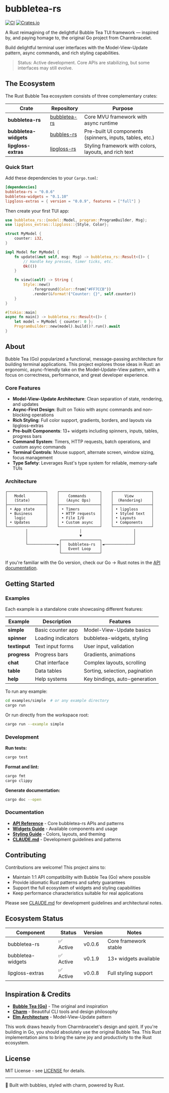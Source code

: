 # bubbletea-rs

[![CI](https://github.com/whit3rabbit/bubbletea-rs/actions/workflows/ci.yml/badge.svg)](https://github.com/whit3rabbit/bubbletea-rs/actions/workflows/ci.yml)
[![Crates.io](https://img.shields.io/crates/v/bubbletea-rs.svg)](https://crates.io/crates/bubbletea-rs)

A Rust reimagining of the delightful Bubble Tea TUI framework — inspired by, and paying homage to, the original Go project from Charmbracelet.

Build delightful terminal user interfaces with the Model-View-Update pattern, async commands, and rich styling capabilities.

> Status: Active development. Core APIs are stabilizing, but some interfaces may still evolve.

## The Ecosystem

The Rust Bubble Tea ecosystem consists of three complementary crates:

| Crate | Repository | Purpose |
|-------|------------|---------|
| **bubbletea-rs** | [bubbletea-rs](https://github.com/whit3rabbit/bubbletea-rs) | Core MVU framework with async runtime |
| **bubbletea-widgets** | [bubbles-rs](https://github.com/whit3rabbit/bubbles-rs) | Pre-built UI components (spinners, inputs, tables, etc.) |
| **lipgloss-extras** | [lipgloss-rs](https://github.com/whit3rabbit/lipgloss-rs) | Styling framework with colors, layouts, and rich text |

### Quick Start

Add these dependencies to your `Cargo.toml`:

```toml
[dependencies]
bubbletea-rs = "0.0.6"
bubbletea-widgets = "0.1.10" 
lipgloss-extras = { version = "0.0.9", features = ["full"] }
```

Then create your first TUI app:

```rust
use bubbletea_rs::{model::Model, program::ProgramBuilder, Msg};
use lipgloss_extras::lipgloss::{Style, Color};

struct MyModel {
    counter: i32,
}

impl Model for MyModel {
    fn update(&mut self, msg: Msg) -> bubbletea_rs::Result<()> {
        // Handle key presses, timer ticks, etc.
        Ok(())
    }

    fn view(&self) -> String {
        Style::new()
            .foreground(Color::from("#FF7CCB"))
            .render(&format!("Counter: {}", self.counter))
    }
}

#[tokio::main]
async fn main() -> bubbletea_rs::Result<()> {
    let model = MyModel { counter: 0 };
    ProgramBuilder::new(model).build()?.run().await
}
```

## About

Bubble Tea (Go) popularized a functional, message-passing architecture for building terminal applications. This project explores those ideas in Rust: an ergonomic, async-friendly take on the Model–Update–View pattern, with a focus on correctness, performance, and great developer experience.

### Core Features

- **Model-View-Update Architecture**: Clean separation of state, rendering, and updates
- **Async-First Design**: Built on Tokio with async commands and non-blocking operations  
- **Rich Styling**: Full color support, gradients, borders, and layouts via lipgloss-extras
- **Pre-built Components**: 13+ widgets including spinners, inputs, tables, progress bars
- **Command System**: Timers, HTTP requests, batch operations, and custom async commands
- **Terminal Controls**: Mouse support, alternate screen, window sizing, focus management
- **Type Safety**: Leverages Rust's type system for reliable, memory-safe TUIs

### Architecture

```
┌─────────────────┐    ┌──────────────────┐    ┌─────────────────┐
│   Model         │    │    Commands      │    │     View        │
│   (State)       │    │   (Async Ops)    │    │  (Rendering)    │
├─────────────────┤    ├──────────────────┤    ├─────────────────┤
│ • App state     │    │ • Timers         │    │ • lipgloss      │
│ • Business      │    │ • HTTP requests  │    │ • Styled text   │
│   logic         │    │ • File I/O       │    │ • Layouts       │
│ • Updates       │    │ • Custom async   │    │ • Components    │
└─────────────────┘    └──────────────────┘    └─────────────────┘
         │                       │                       │
         │                       ▼                       │
         │              ┌─────────────────┐              │
         └─────────────►│   bubbletea-rs  │◄─────────────┘
                        │   Event Loop    │
                        └─────────────────┘
```

If you're familiar with the Go version, check our Go → Rust notes in the [API documentation](docs/API-BUBBLETEA-RS.md).

## Getting Started

### Examples

Each example is a standalone crate showcasing different features:

| Example | Description | Features |
|---------|-------------|----------|
| **simple** | Basic counter app | Model-View-Update basics |
| **spinner** | Loading indicators | bubbletea-widgets, styling |
| **textinput** | Text input forms | User input, validation |
| **progress** | Progress bars | Gradients, animations |
| **chat** | Chat interface | Complex layouts, scrolling |
| **table** | Data tables | Sorting, selection, pagination |
| **help** | Help systems | Key bindings, auto-generation |

To run any example:

```bash
cd examples/simple  # or any example directory
cargo run
```

Or run directly from the workspace root:

```bash
cargo run --example simple
```

### Development

**Run tests:**
```bash
cargo test
```

**Format and lint:**
```bash
cargo fmt
cargo clippy
```

**Generate documentation:**
```bash
cargo doc --open
```

### Documentation

- **[API Reference](docs/API-BUBBLETEA-RS.md)** - Core bubbletea-rs APIs and patterns  
- **[Widgets Guide](docs/API-BUBBLES-RS.md)** - Available components and usage
- **[Styling Guide](docs/API-LIPGLOSS.md)** - Colors, layouts, and theming
- **[CLAUDE.md](CLAUDE.md)** - Development guidelines and patterns

## Contributing

Contributions are welcome! This project aims to:

- Maintain 1:1 API compatibility with Bubble Tea (Go) where possible
- Provide idiomatic Rust patterns and safety guarantees  
- Support the full ecosystem of widgets and styling capabilities
- Keep performance characteristics suitable for real applications

Please see [CLAUDE.md](CLAUDE.md) for development guidelines and architectural notes.

## Ecosystem Status

| Component | Status | Version | Notes |
|-----------|--------|---------|-------|
| bubbletea-rs | ✅ Active | v0.0.6 | Core framework stable |
| bubbletea-widgets | ✅ Active | v0.1.9 | 13+ widgets available |
| lipgloss-extras | ✅ Active | v0.0.8 | Full styling support |

## Inspiration & Credits

- **[Bubble Tea (Go)](https://github.com/charmbracelet/bubbletea)** - The original and inspiration
- **[Charm](https://charm.sh)** - Beautiful CLI tools and design philosophy
- **[Elm Architecture](https://guide.elm-lang.org/architecture/)** - Model-View-Update pattern

This work draws heavily from Charmbracelet's design and spirit. If you're building in Go, you should absolutely use the original Bubble Tea. This Rust implementation aims to bring the same joy and productivity to the Rust ecosystem.

## License

MIT License - see [LICENSE](LICENSE) for details.

---

🫧 Built with bubbles, styled with charm, powered by Rust.

